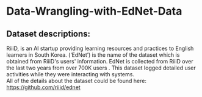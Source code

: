 # Data-Wrangling-with-EdNet-Data
## Dataset descriptions:
 RiiiD, is an AI startup providing learning resources and  practices to English learners in South Korea. 
(‘EdNet’) is the name of the dataset which is obtained from RiiiD's users' information.
EdNet is collected from RiiiD over the last two years from over 700K users . 
This dataset logged detailed user activities while they were interacting with systems.  
All of the details about the dataset could be found here: https://github.com/riiid/ednet


